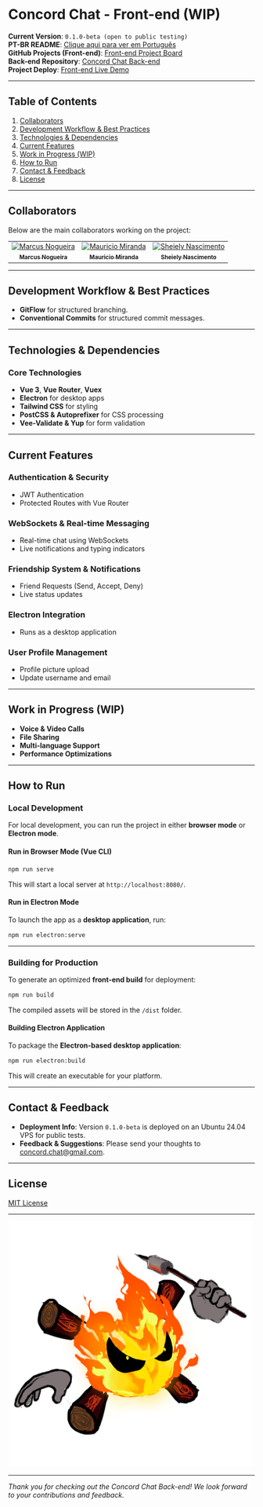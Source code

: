 # **Concord Chat - Front-end (WIP)**

**Current Version**: `0.1.0-beta (open to public testing)`  
**PT-BR README**: [Clique aqui para ver em Português](./README-PTBR.md)  
**GitHub Projects (Front-end)**: [Front-end Project Board](https://github.com/mmiiranda/concord)  
**Back-end Repository**: [Concord Chat Back-end](http://github.com/marcusnogueiraa/concord)  
**Project Deploy**: [Front-end Live Demo](http://164.68.101.141:8081/)  

---

## **Table of Contents**
1. [Collaborators](#collaborators)  
2. [Development Workflow & Best Practices](#development-workflow--best-practices)  
3. [Technologies & Dependencies](#technologies--dependencies)  
4. [Current Features](#current-features)  
5. [Work in Progress (WIP)](#work-in-progress-wip)  
6. [How to Run](#how-to-run)  
7. [Contact & Feedback](#contact--feedback)  
8. [License](#license)  

---

## **Collaborators**

Below are the main collaborators working on the project:

<table>
  <tr>
    <td align="center">
      <a href="https://github.com/marcusnogueiraa">
        <img src="https://avatars.githubusercontent.com/marcusnogueiraa" width="100px;" alt="Marcus Nogueira"/>
        <br /><sub><b>Marcus Nogueira</b></sub>
      </a>
    </td>
    <td align="center">
      <a href="https://github.com/mmiiranda">
        <img src="https://avatars.githubusercontent.com/mmiiranda" width="100px;" alt="Mauricio Miranda"/>
        <br /><sub><b>Mauricio Miranda</b></sub>
      </a>
    </td>
    <td align="center">
      <a href="https://github.com/sheiely">
        <img src="https://avatars.githubusercontent.com/sheiely" width="100px;" alt="Sheiely Nascimento"/>
        <br /><sub><b>Sheiely Nascimento</b></sub>
      </a>
    </td>
  </tr>
</table>

---

## **Development Workflow & Best Practices**

- **GitFlow** for structured branching.
- **Conventional Commits** for structured commit messages.

---

## **Technologies & Dependencies**

### **Core Technologies**
- **Vue 3**, **Vue Router**, **Vuex**  
- **Electron** for desktop apps  
- **Tailwind CSS** for styling  
- **PostCSS & Autoprefixer** for CSS processing  
- **Vee-Validate & Yup** for form validation  

---

## **Current Features**

### **Authentication & Security**
- JWT Authentication
- Protected Routes with Vue Router

### **WebSockets & Real-time Messaging**
- Real-time chat using WebSockets
- Live notifications and typing indicators

### **Friendship System & Notifications**
- Friend Requests (Send, Accept, Deny)
- Live status updates

### **Electron Integration**
- Runs as a desktop application

### **User Profile Management**
- Profile picture upload  
- Update username and email  

---

## **Work in Progress (WIP)**

- **Voice & Video Calls**  
- **File Sharing**  
- **Multi-language Support**  
- **Performance Optimizations**  

---
## **How to Run**

### **Local Development**
For local development, you can run the project in either **browser mode** or **Electron mode**.

#### **Run in Browser Mode (Vue CLI)**
```bash
npm run serve
```
This will start a local server at `http://localhost:8080/`.

#### **Run in Electron Mode**
To launch the app as a **desktop application**, run:
```bash
npm run electron:serve
```

---

### **Building for Production**
To generate an optimized **front-end build** for deployment:
```bash
npm run build
```
The compiled assets will be stored in the `/dist` folder.

#### **Building Electron Application**
To package the **Electron-based desktop application**:
```bash
npm run electron:build
```
This will create an executable for your platform.

---



## Contact & Feedback

- **Deployment Info**: Version `0.1.0-beta` is deployed on an Ubuntu 24.04 VPS for public tests.  
- **Feedback & Suggestions**: Please send your thoughts to [concord.chat@gmail.com](mailto:concord.chat@gmail.com).

---

## License

[MIT License](https://opensource.org/licenses/MIT) 

---

<img src="./src/assets/LoginImage.png" alt="Concord Art" width="500"/>


---  
*Thank you for checking out the Concord Chat Back-end! We look forward to your contributions and feedback.*

